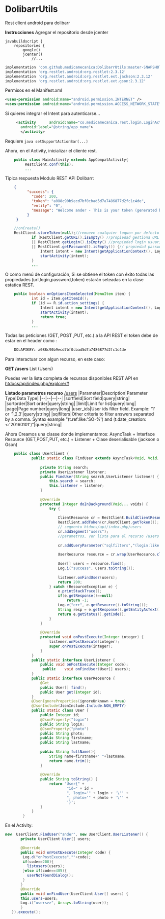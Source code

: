 # DolibarrUtils
Rest client android para dolibarr

**Instrucciones**
Agregar el repositorio desde jcenter

```
javabuildscript {
	repositories {
		google()
		jcenter()
            //...

```
```groovy
implementation 'com.github.medicamecanica:DolibarrUtils:master-SNAPSHOT'
implementation 'org.restlet.android:org.restlet:2.3.12'
implementation 'org.restlet.android:org.restlet.ext.jackson:2.3.12'
implementation 'org.restlet.android:org.restlet.ext.gson:2.3.12'
```

Permisos en el Manifest.xml
```xml
<uses-permission android:name="android.permission.INTERNET" />
<uses-permission android:name="android.permission.ACCESS_NETWORK_STATE" /> 
```

  
  Si quieres integrar el Intent para autenticarse...
```xml
     <activity      android:name="co.medicamecanica.rest.login.LoginActivity"
       android:label="@string/app_name">
       </activity>
```
       
Requiere ```java setSupportActionBar(...) ```

Ahora, en el Activity, inicializar el cliente rest.
```java
    public class MainActivity extends AppCompatActivity{
	     RestClient.conf(this);
	     ...
```

 Típica respuesta Modulo REST API Dolibarr:
 
```json
    {
          "success": {
            "code": 200,
            "token": "a088c90b9ecd7bf0cbad5d7a7486877d2fc1c4de",
            "entity": "0",
            "message": "Welcome ander - This is your token (generated by a previous call). You can use it to make any REST API call, or enter it into the DOLAPIKEY field to use the Dolibarr API explorer."
          }
     }
```


   
```java
    //onCreate()
    RestClient.storeToken(null);//remueve cualquier toquen por defecto en los datos de configuración
            if (RestClient.getURL().isEmpty() //propiedad gestiona URL (ruta a /htdocs)
            || RestClient.getLogin().isEmpty() //propiedad login usuario
            || RestClient.getPassword().isEmpty()) {// propiedad password de usuario
                Intent intent = new Intent(getApplicationContext(), LoginActivity.class);// UI gestiona url,login,
                startActivity(intent);                                                   // password y entidad
            }
            ...
```        
  O como menú de configuración, Si se obtiene el token con éxito todas las 
  propiedades (url,login,password,token) estarán seteadas en la clase estatica REST.
  
```java
    public boolean onOptionsItemSelected(MenuItem item) {
            int id = item.getItemId();
            if (id == R.id.action_settings) {
                Intent intent = new Intent(getApplicationContext(), LoginActivity.class);
                startActivity(intent);
                return true;
            }
            ...
```        
Todas las peticiones (GET, POST ,PUT, etc.) a la API REST el token debe de estar en el header como :
```html
    DOLAPIKEY: a088c90b9ecd7bf0cbad5d7a7486877d2fc1c4de
```

Para interactuar con algun recurso, en este caso: 


**GET /users**		 List (Users)

Puedes ver la lista completa de recursos disponibles REST API en [htdocs/api/index.php/explorer#](explorer)

**Listado parametros recurso** [/users](users)
|Parameter|Description|Parameter Type|Data Type|
|--|--|--|--|
|sortfield|Sort field|query|string|
|sortorder|Sort order|query|string|
|limit|Limit for list|query|long|
|page|Page number|query|long|
|user_ids|User ids filter field. Example: '1' or '1,2,3'|query|string|
|sqlfilters|Other criteria to filter answers separated by a comma. Syntax example "(t.ref:like:'SO-%') and (t.date_creation:<:'20160101')"|query|string|





Ahora Creamos una classe donde implementamos: AsyncTask + Interface Resource (GET,POST,PUT, etc.) + Listener + Clase deserialisable (jackson o Gson)
```java
    public class UserClient {
            public static class FindUser extends AsyncTask<Void, Void, Integer> {
        
                private String search;
                private UserListener listener;
                public FindUser(String search,UserListener listener) {
                    this.search = search;
                    this.listener = listener;
                }
        
                @Override
                protected Integer doInBackground(Void... voids) {
                    try {             
        
                        ClientResource cr = RestClient.BuildClientResource(RestClient.getURL());
                        RestClient.addToken(cr,RestClient.getToken());
                        // segmento htdocs/api/index.php/users
                        cr.addSegment("users");
                        //parametros, ver lista para el recurso /users   
        
                        cr.addQueryParameter("sqlfilters","(login:like:'"+search.trim()+"')");//ejemplo query: (login:like:'ander') AND (...
                        
                        UserReosurce resource = cr.wrap(UserReosurce.class);
        
                        User[] users = resource.find();
                        Log.i("success", users.toString());
                        
                        listener.onFindUser(users);
                        return 200;
                    } catch (ResourceException e) {
                        e.printStackTrace();
                        if(e.getResponse()==null)
                            return -1;
                        Log.e("err", e.getResource().toString());
                        String resp = e.getResponse().getEntityAsText();
                        return e.getStatus().getCode();
                    }
                }
        
                @Override
                protected void onPostExecute(Integer integer) {
                    listener.onPostExecute(integer);
                    super.onPostExecute(integer);
                }
            }
            public static interface UserListener {
                public void onPostExecute(Integer code);
                 public    void onFindUser(User[] users);
            }
            public static interface UserReosurce {
                @Get
                public User[] find();
                public User get(Integer id);
            }
            @JsonIgnoreProperties(ignoreUnknown = true)
            @JsonInclude(JsonInclude.Include.NON_EMPTY)
            public static class User {
                public Integer id;
                @JsonProperty("login")
                public String login;
                @JsonProperty("photo")
                public String photo;
                public String firstname;
                public String lastname;
        
                public String fullName(){
                    String name=firstname+" "+lastname;
                    return name.trim();
                }
        
                @Override
                public String toString() {
                    return "User{" +
                            "id=" + id +
                            ", login='" + login + '\'' +
                            ", photo='" + photo + '\'' +
                            '}';
                }
            }
        }
```
En el Activity:

```java
new  UserClient.FindUser("ander", new UserClient.UserListener() {
       private UserClient.User[] users;

       @Override
       public void onPostExecute(Integer code) {
	    Log.d("onPostExecute",""+code);
	    if(code==200){
	      listusers(users);
	    }else if(code==405){
	      userNotFoundDialog(); 
	    }
       }
       @Override
       public void onFindUser(UserClient.User[] users) {
	   this.users=users;
	   Log.i("users>>", Arrays.toString(user));
       }
   }).execute();
```
